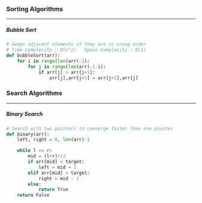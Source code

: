 ### Sorting Algorithms
---
##### Bubble Sort
```python
# Swaps adjacent elements if they are in wrong order 
# Time Complexity : O(n^2)   Space Complexity : O(1)
def bubbleSort(arr):
    for i in range(len(arr)-1):
        for j in range(len(arr)-1-i):
            if arr[j] > arr[j+1]:
                arr[j],arr[j+1] = arr[j+1],arr[j]
```
### Search Algorithms
---
##### Binary Search 
```python
# Search with two pointers to converge faster than one pointer
def binary(arr):
    left, right = 0, len(arr)-1

    while l <= r:
        mid = (l+r)//2
        if arr[mid] < target:
            left = mid + 1
        elif arr[mid] > target:
            right = mid - 1
        else:
            return True
    return False
```              
